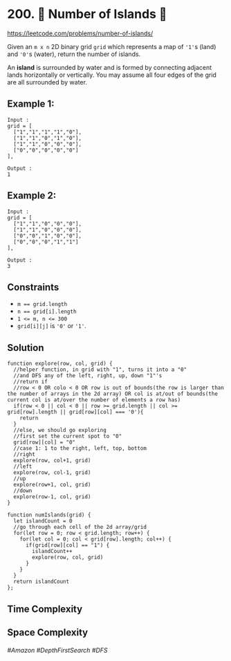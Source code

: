 # 200. 🌴 Number of Islands 🌴
https://leetcode.com/problems/number-of-islands/

Given an `m x n` 2D binary grid `grid` which represents a map of `'1'`s (land) and `'0'`s (water), return the number of islands.

An <b>island</b> is surrounded by water and is formed by connecting adjacent lands horizontally or vertically. You may assume all four edges of the grid are all surrounded by water.

## Example 1:
````
Input :
grid = [
  ["1","1","1","1","0"],
  ["1","1","0","1","0"],
  ["1","1","0","0","0"],
  ["0","0","0","0","0"]
],

Output :
1
````
## Example 2:
````
Input :
grid = [
  ["1","1","0","0","0"],
  ["1","1","0","0","0"],
  ["0","0","1","0","0"],
  ["0","0","0","1","1"]
],

Output :
3
````

## Constraints

- `m == grid.length`
- `n == grid[i].length`
- `1 <= m, n <= 300`
- `grid[i][j]` is `'0'` or `'1'`.

## Solution
````
function explore(row, col, grid) {
  //helper function, in grid with "1", turns it into a "0"
  //and DFS any of the left, right, up, down "1"'s
  //return if
  //row < 0 OR colo < 0 OR row is out of bounds(the row is larger than the number of arrays in the 2d array) OR col is at/out of bounds(the current col is at/over the number of elements a row has)
  if(row < 0 || col < 0 || row >= grid.length || col >= grid[row].length || grid[row][col] === '0'){
    return
  }
  //else, we should go exploring
  //first set the current spot to "0"
  grid[row][col] = "0"
  //case 1: 1 to the right, left, top, bottom
  //right 
  explore(row, col+1, grid)
  //left
  explore(row, col-1, grid)
  //up
  explore(row+1, col, grid)
  //down
  explore(row-1, col, grid)
}

function numIslands(grid) {
  let islandCount = 0
  //go through each cell of the 2d array/grid
  for(let row = 0; row < grid.length; row++) {
    for(let col = 0; col < grid[row].length; col++) {
      if(grid[row][col] == "1") {
        islandCount++
        explore(row, col, grid)
      }
    }
  }
  return islandCount    
};
````


## Time Complexity


## Space Complexity

###### #Amazon #DepthFirstSearch #DFS
